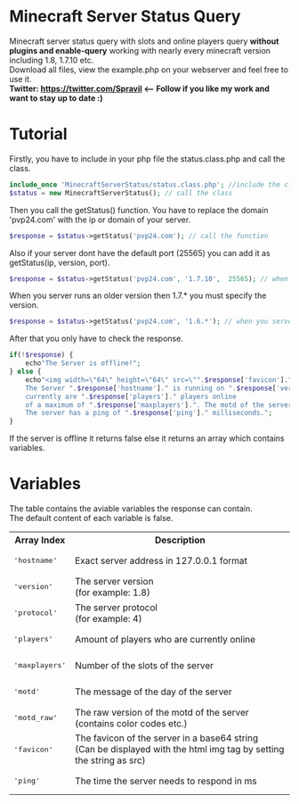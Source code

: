 Minecraft Server Status Query
====================

Minecraft server status query with slots and online players query <b>without plugins and enable-query</b> working with nearly every minecraft version including 1.8, 1.7.10 etc.<br>
Download all files, view the example.php on your webserver and feel free to use it.<br>
<b>Twitter: https://twitter.com/Spravil <-- Follow if you like my work and want to stay up to date :)</b>

Tutorial
========

Firstly, you have to include in your php file the status.class.php and call the class.
```php
include_once 'MinecraftServerStatus/status.class.php'; //include the class
$status = new MinecraftServerStatus(); // call the class
```
Then you call the getStatus() function.
You have to replace the domain 'pvp24.com' with the ip or domain of your server.
```php
$response = $status->getStatus('pvp24.com'); // call the function 
```
Also if your server dont have the default port (25565) you can add it as getStatus(ip, version, port).
```php
$response = $status->getStatus('pvp24.com', '1.7.10',  25565); // when you dont have the default port 
```
When you server runs an older version then 1.7.* you must specify the version.
```php
$response = $status->getStatus('pvp24.com', '1.6.*'); // when you server is older then 1.7.*
```
After that you only have to check the response.
```php
if(!$response) {
    echo"The Server is offline!";
} else {
	echo"<img width=\"64\" height=\"64\" src=\"".$response['favicon']."\" /> <br>
    The Server ".$response['hostname']." is running on ".$response['version']." and is online,
    currently are ".$response['players']." players online
    of a maximum of ".$response['maxplayers'].". The motd of the server is '".$response['motd']."'.
    The server has a ping of ".$response['ping']." milliseconds.";
}
```
If the server is offline it returns false else it returns an array which contains variables.

Variables
========

The table contains the aviable variables the response can contain.<br> The default content of each variable is false.
<br>
<table border="0">
<tr>
<th>Array Index</th>
<th>Description</th>
</tr>
<tr>
<td><pre>'hostname'</pre></td>
<td>Exact server address in 127.0.0.1 format</td>
</tr>
<tr>
<td><pre>'version'</pre></td>
<td>The server version <br>(for example: 1.8)</td>
</tr>
<tr>
<td><pre>'protocol'</pre></td>
<td>The server protocol <br>(for example: 4)</td>
</tr>
<tr>
<td><pre>'players'</pre></td>
<td>Amount of players who are currently online</td>
</tr>
<tr>
<td><pre>'maxplayers'</pre></td>
<td>Number of the slots of the server</td>
</tr>
<tr>
<td><pre>'motd'</pre></td>
<td>The message of the day of the server </td>
</tr>
<tr>
<td><pre>'motd_raw'</pre></td>
<td>The raw version of the motd of the server <br>(contains color codes etc.)</td>
</tr>
<tr>
<td><pre>'favicon'</pre></td>
<td>The favicon of the server in a base64 string <br>(Can be displayed with the html img tag by setting the string as src)</td>
</tr>
<tr>
<td><pre>'ping'</pre></td>  
<td>The time the server needs to respond in ms</td>
</tr>
</table>


